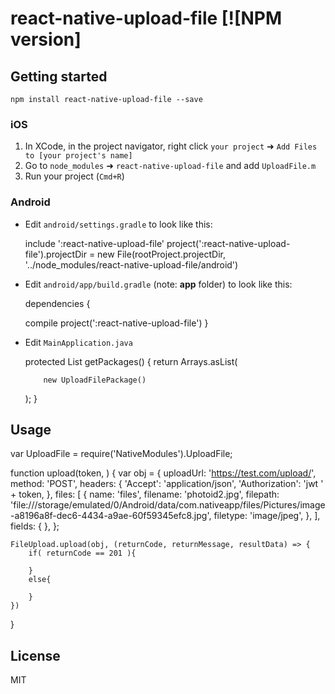 # react-native-upload-file  [![NPM version]
## Getting started

`npm install react-native-upload-file --save`

### iOS
1. In XCode, in the project navigator, right click `your project` ➜ `Add Files to [your project's name]`
2. Go to `node_modules` ➜ `react-native-upload-file` and add `UploadFile.m`
3. Run your project (`Cmd+R`)

### Android

* Edit `android/settings.gradle` to look like this:

  include ':react-native-upload-file'
  project(':react-native-upload-file').projectDir = new File(rootProject.projectDir, '../node_modules/react-native-upload-file/android')

* Edit `android/app/build.gradle` (note: **app** folder) to look like this: 

  dependencies {

    compile project(':react-native-upload-file')
  }

* Edit `MainApplication.java`

  protected List<ReactPackage> getPackages() {
    return Arrays.<ReactPackage>asList(

          new UploadFilePackage()
    );
  }

## Usage

  var UploadFile = require('NativeModules').UploadFile;

  function upload(token, ) {
    var obj = {
        uploadUrl: 'https://test.com/upload/',
        method: 'POST', 
        headers: {
          'Accept': 'application/json',
          'Authorization': 'jwt ' + token,
        },
        files: [
          {
            name: 'files',
            filename: 'photoid2.jpg',
            filepath: 'file:///storage/emulated/0/Android/data/com.nativeapp/files/Pictures/image-a8196a8f-dec6-4434-a9ae-60f59345efc8.jpg',
            filetype: 'image/jpeg',
          },
        ],
        fields: { 
        },
    };

    FileUpload.upload(obj, (returnCode, returnMessage, resultData) => {
        if( returnCode == 201 ){

        }
        else{

        }
    })
  }

## License

MIT
